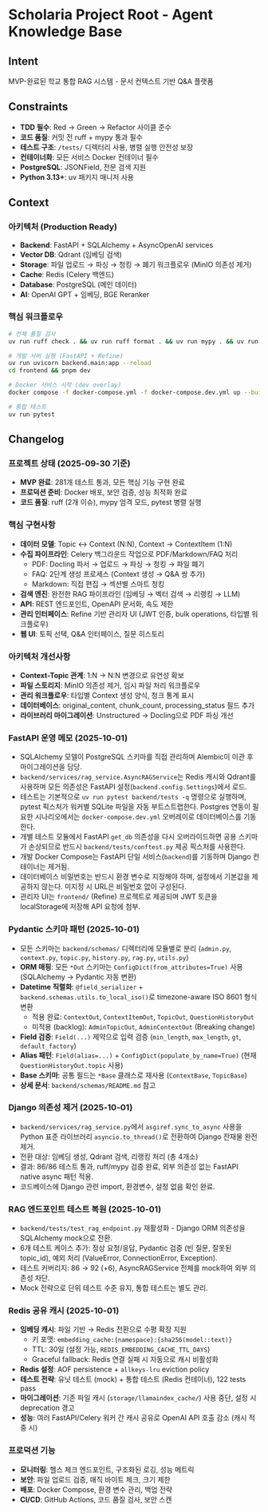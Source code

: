 # Scholaria Project Root - Agent Knowledge Base

## Intent

MVP-완료된 학교 통합 RAG 시스템 - 문서 컨텍스트 기반 Q&A 플랫폼

## Constraints

- **TDD 필수**: Red → Green → Refactor 사이클 준수
- **코드 품질**: 커밋 전 ruff + mypy 통과 필수
- **테스트 구조**: `/tests/` 디렉터리 사용, 병렬 실행 안전성 보장
- **컨테이너화**: 모든 서비스 Docker 컨테이너 필수
- **PostgreSQL**: JSONField, 전문 검색 지원
- **Python 3.13+**: uv 패키지 매니저 사용

## Context

### 아키텍처 (Production Ready)
- **Backend**: FastAPI + SQLAlchemy + AsyncOpenAI services
- **Vector DB**: Qdrant (임베딩 검색)
- **Storage**: 파일 업로드 → 파싱 → 청킹 → 폐기 워크플로우 (MinIO 의존성 제거)
- **Cache**: Redis (Celery 백엔드)
- **Database**: PostgreSQL (메인 데이터)
- **AI**: OpenAI GPT + 임베딩, BGE Reranker

### 핵심 워크플로우
```bash
# 전체 품질 검사
uv run ruff check . && uv run ruff format . && uv run mypy . && uv run pytest

# 개발 서버 실행 (FastAPI + Refine)
uv run uvicorn backend.main:app --reload
cd frontend && pnpm dev

# Docker 서비스 시작 (dev overlay)
docker compose -f docker-compose.yml -f docker-compose.dev.yml up --build

# 통합 테스트
uv run pytest
```

## Changelog

### 프로젝트 상태 (2025-09-30 기준)
- **MVP 완료**: 281개 테스트 통과, 모든 핵심 기능 구현 완료
- **프로덕션 준비**: Docker 배포, 보안 검증, 성능 최적화 완료
- **코드 품질**: ruff (2개 이슈), mypy 엄격 모드, pytest 병렬 실행

### 핵심 구현사항
- **데이터 모델**: Topic ↔ Context (N:N), Context → ContextItem (1:N)
- **수집 파이프라인**: Celery 백그라운드 작업으로 PDF/Markdown/FAQ 처리
  - PDF: Docling 파서 → 업로드 → 파싱 → 청킹 → 파일 폐기
  - FAQ: 2단계 생성 프로세스 (Context 생성 → Q&A 쌍 추가)
  - Markdown: 직접 편집 → 섹션별 스마트 청킹
- **검색 엔진**: 완전한 RAG 파이프라인 (임베딩 → 벡터 검색 → 리랭킹 → LLM)
- **API**: REST 엔드포인트, OpenAPI 문서화, 속도 제한
- **관리 인터페이스**: Refine 기반 관리자 UI (JWT 인증, bulk operations, 타입별 워크플로우)
- **웹 UI**: 토픽 선택, Q&A 인터페이스, 질문 히스토리

### 아키텍처 개선사항
- **Context-Topic 관계**: 1:N → N:N 변경으로 유연성 확보
- **파일 스토리지**: MinIO 의존성 제거, 임시 파일 처리 워크플로우
- **관리 워크플로우**: 타입별 Context 생성 양식, 청크 통계 표시
- **데이터베이스**: original_content, chunk_count, processing_status 필드 추가
- **라이브러리 마이그레이션**: Unstructured → Docling으로 PDF 파싱 개선

### FastAPI 운영 메모 (2025-10-01)
- SQLAlchemy 모델이 PostgreSQL 스키마를 직접 관리하며 Alembic이 이관 후 마이그레이션을 담당.
- `backend/services/rag_service.AsyncRAGService`는 Redis 캐시와 Qdrant를 사용하며 모든 의존성은 FastAPI 설정(`backend.config.Settings`)에서 로드.
- 테스트는 기본적으로 `uv run pytest backend/tests -q` 명령으로 실행하며, pytest 픽스처가 워커별 SQLite 파일을 자동 부트스트랩한다. Postgres 연동이 필요한 시나리오에서는 `docker-compose.dev.yml` 오버레이로 데이터베이스를 기동한다.
- 개별 테스트 모듈에서 FastAPI `get_db` 의존성을 다시 오버라이드하면 공용 스키마가 손상되므로 반드시 `backend/tests/conftest.py` 제공 픽스처를 사용한다.
- 개발 Docker Compose는 FastAPI 단일 서비스(`backend`)를 기동하며 Django 컨테이너는 제거됨.
- 데이터베이스 비밀번호는 반드시 환경 변수로 지정해야 하며, 설정에서 기본값을 제공하지 않는다. 미지정 시 URL은 비밀번호 없이 구성된다.
- 관리자 UI는 `frontend/` (Refine) 프로젝트로 제공되며 JWT 토큰을 localStorage에 저장해 API 요청에 첨부.

### Pydantic 스키마 패턴 (2025-10-01)
- 모든 스키마는 `backend/schemas/` 디렉터리에 모듈별로 분리 (`admin.py`, `context.py`, `topic.py`, `history.py`, `rag.py`, `utils.py`)
- **ORM 매핑**: 모든 `*Out` 스키마는 `ConfigDict(from_attributes=True)` 사용 (SQLAlchemy → Pydantic 자동 변환)
- **Datetime 직렬화**: `@field_serializer` + `backend.schemas.utils.to_local_iso()`로 timezone-aware ISO 8601 형식 변환
  - 적용 완료: `ContextOut`, `ContextItemOut`, `TopicOut`, `QuestionHistoryOut`
  - 미적용 (backlog): `AdminTopicOut`, `AdminContextOut` (Breaking change)
- **Field 검증**: `Field(...)` 제약으로 입력 검증 (`min_length`, `max_length`, `gt`, `default_factory`)
- **Alias 패턴**: `Field(alias=...)` + `ConfigDict(populate_by_name=True)` (현재 `QuestionHistoryOut.topic` 사용)
- **Base 스키마**: 공통 필드는 `*Base` 클래스로 재사용 (`ContextBase`, `TopicBase`)
- **상세 문서**: `backend/schemas/README.md` 참고

### Django 의존성 제거 (2025-10-01)
- `backend/services/rag_service.py`에서 `asgiref.sync_to_async` 사용을 Python 표준 라이브러리 `asyncio.to_thread()`로 전환하여 Django 잔재물 완전 제거.
- 전환 대상: 임베딩 생성, Qdrant 검색, 리랭킹 처리 (총 4개소)
- 결과: 86/86 테스트 통과, ruff/mypy 검증 완료, 외부 의존성 없는 FastAPI native async 패턴 적용.
- 코드베이스에 Django 관련 import, 환경변수, 설정 없음 확인 완료.

### RAG 엔드포인트 테스트 복원 (2025-10-01)
- `backend/tests/test_rag_endpoint.py` 재활성화 - Django ORM 의존성을 SQLAlchemy mock으로 전환.
- 6개 테스트 케이스 추가: 정상 요청/응답, Pydantic 검증 (빈 질문, 잘못된 topic_id), 예외 처리 (ValueError, ConnectionError, Exception).
- 테스트 커버리지: 86 → 92 (+6), AsyncRAGService 전체를 mock하여 외부 의존성 차단.
- Mock 전략으로 단위 테스트 수준 유지, 통합 테스트는 별도 관리.

### Redis 공유 캐시 (2025-10-01)
- **임베딩 캐시**: 파일 기반 → Redis 전환으로 수평 확장 지원
  - 키 포맷: `embedding_cache:{namespace}:{sha256(model::text)}`
  - TTL: 30일 (설정 가능, `REDIS_EMBEDDING_CACHE_TTL_DAYS`)
  - Graceful fallback: Redis 연결 실패 시 자동으로 캐시 비활성화
- **Redis 설정**: AOF persistence + `allkeys-lru` eviction policy
- **테스트 전략**: 유닛 테스트 (mock) + 통합 테스트 (Redis 컨테이너), 122 tests pass
- **마이그레이션**: 기존 파일 캐시 (`storage/llamaindex_cache/`) 사용 중단, 설정 시 deprecation 경고
- **성능**: 여러 FastAPI/Celery 워커 간 캐시 공유로 OpenAI API 호출 감소 (캐시 적중 시)

### 프로덕션 기능
- **모니터링**: 헬스 체크 엔드포인트, 구조화된 로깅, 성능 메트릭
- **보안**: 파일 업로드 검증, 매직 바이트 체크, 크기 제한
- **배포**: Docker Compose, 환경 변수 관리, 백업 전략
- **CI/CD**: GitHub Actions, 코드 품질 검사, 보안 스캔
